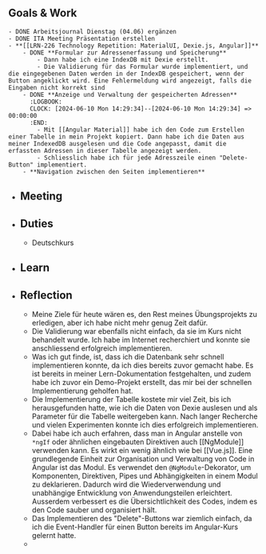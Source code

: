 ## Goals & Work
	- DONE Arbeitsjournal Dienstag (04.06) ergänzen
	- DONE ITA Meeting Präsentation erstellen
	- **[[LRN-226 Technology Repetition: MaterialUI, Dexie.js, Angular]]**
		- DONE **Formular zur Adressenerfassung und Speicherung**
			- Dann habe ich eine IndexDB mit Dexie erstellt.
			- Die Validierung für das Formular wurde implementiert, und die eingegebenen Daten werden in der IndexDB gespeichert, wenn der Button angeklickt wird. Eine Fehlermeldung wird angezeigt, falls die Eingaben nicht korrekt sind
		- DONE **Anzeige und Verwaltung der gespeicherten Adressen**
		  :LOGBOOK:
		  CLOCK: [2024-06-10 Mon 14:29:34]--[2024-06-10 Mon 14:29:34] =>  00:00:00
		  :END:
			- Mit [[Angular Material]] habe ich den Code zum Erstellen einer Tabelle in mein Projekt kopiert. Dann habe ich die Daten aus meiner IndexedDB ausgelesen und die Code angepasst, damit die erfassten Adressen in dieser Tabelle angezeigt werden.
			- Schliesslich habe ich für jede Adresszeile einen "Delete-Button" implementiert.
		- **Navigation zwischen den Seiten implementieren**
- ## Meeting
- ## Duties
	- Deutschkurs
- ## Learn
- ## Reflection
	- Meine Ziele für heute wären es, den Rest meines Übungsprojekts zu erledigen, aber ich habe nicht mehr genug Zeit dafür.
	- Die Validierung war ebenfalls nicht einfach, da sie im Kurs nicht behandelt wurde. Ich habe im Internet recherchiert und konnte sie anschliessend erfolgreich implementieren.
	- Was ich gut finde, ist, dass ich die Datenbank sehr schnell implementieren konnte, da ich dies bereits zuvor gemacht habe. Es ist bereits in meiner Lern-Dokumentation festgehalten, und zudem habe ich zuvor ein Demo-Projekt erstellt, das mir bei der schnellen Implementierung geholfen hat.
	- Die Implementierung der Tabelle kostete mir viel Zeit, bis ich herausgefunden hatte, wie ich die Daten von Dexie auslesen und als Parameter für die Tabelle weitergeben kann. Nach langer Recherche und vielen Experimenten konnte ich dies erfolgreich implementieren.
	- Dabei habe ich auch erfahren, dass man in Angular anstelle von `*ngIf` oder ähnlichen eingebauten Direktiven auch [[NgModule]] verwenden kann. Es wirkt ein wenig ähnlich wie bei [[Vue.js]]. Eine grundlegende Einheit zur Organisation und Verwaltung von Code in Angular ist das Modul. Es verwendet den `@NgModule`-Dekorator, um Komponenten, Direktiven, Pipes und Abhängigkeiten in einem Modul zu deklarieren. Dadurch wird die Wiederverwendung und unabhängige Entwicklung von Anwendungsteilen erleichtert. Ausserdem verbessert es die
	  Übersichtlichkeit des Codes, indem es den Code sauber und organisiert hält.
	- Das Implementieren des "Delete"-Buttons war ziemlich einfach, da ich die Event-Handler für einen Button bereits im Angular-Kurs gelernt hatte.
	-